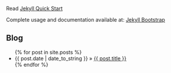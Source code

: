 Read [Jekyll Quick Start](http://jekyllbootstrap.com/usage/jekyll-quick-start.html)

Complete usage and documentation available at: [Jekyll Bootstrap](http://jekyllbootstrap.com)

## Blog

<ul class="posts">
  {% for post in site.posts %}
    <li><span>{{ post.date | date_to_string }}</span> &raquo; <a href="{{ BASE_PATH }}{{ post.url }}">{{ post.title }}</a></li>
  {% endfor %}
</ul>

